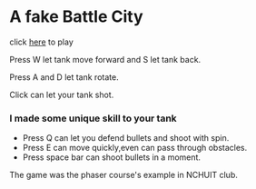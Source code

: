 # A fake Battle City

click [here](http://tim54100.github.io/) to play

Press W let tank move forward and S let tank back.

Press A and D let tank rotate.

Click can let your tank shot.

### I made some unique skill to your tank
- Press Q can let you defend bullets and shoot with spin.<br>
- Press E can move quickly,even can pass through obstacles.<br>
- Press space bar can shoot bullets in a moment.<br>

The game was the phaser course's example in NCHUIT club.
